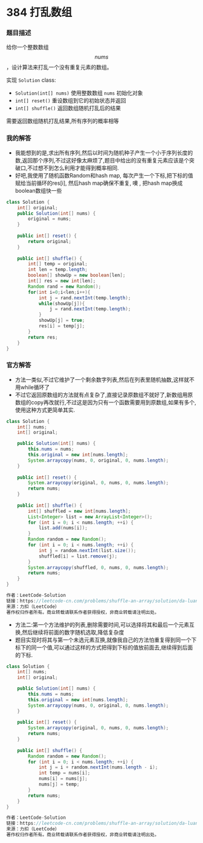 # 384 打乱数组

### 题目描述

给你一个整数数组 $$nums$$ ，设计算法来打乱一个没有重复元素的数组。

实现 `Solution` class:

- `Solution(int[] nums)` 使用整数数组 `nums` 初始化对象
- `int[] reset()` 重设数组到它的初始状态并返回
- `int[] shuffle()` 返回数组随机打乱后的结果

需要返回数组随机打乱结果,所有序列的概率相等

### 我的解答

- 我能想到的是,求出所有序列,然后以时间为随机种子产生一个小于序列长度的数,返回那个序列,不过这好像太麻烦了,题目中给出的没有重复元素应该是个突破口,不过想不到怎么利用才能得到概率相同.
- 好吧,我使用了随机函数Random和hash map, 每次产生一个下标,把下标的值赋给当前循环的res[i], 然后hash map确保不重复, 噢 , 把hash map换成boolean数组快一些

```java
class Solution {
    int[] original;
    public Solution(int[] nums) {
        original = nums;
    }
    
    public int[] reset() {
        return original;
    }
    
    public int[] shuffle() {
        int[] temp = original;
        int len = temp.length;
        boolean[] showUp = new boolean[len];
        int[] res = new int[len];
        Random rand = new Random();
        for(int i=0;i<len;i++){
            int j = rand.nextInt(temp.length); 
            while(showUp[j]){
                j = rand.nextInt(temp.length); 
            }
            showUp[j] = true;
            res[i] = temp[j];
        }
        return res;
    }
}
```

### 官方解答

- 方法一类似,不过它维护了一个剩余数字列表,然后在列表里随机抽数,这样就不用while循环了
- 不过它返回原数组的方法就有点复杂了,直接记录原数组不就好了,新数组用原数组的copy再改就行,不过这是因为只有一个函数需要用到原数组,如果有多个,使用这种方式更简单其实.

```java
class Solution {
    int[] nums;
    int[] original;

    public Solution(int[] nums) {
        this.nums = nums;
        this.original = new int[nums.length];
        System.arraycopy(nums, 0, original, 0, nums.length);
    }
    
    public int[] reset() {
        System.arraycopy(original, 0, nums, 0, nums.length);
        return nums;
    }
    
    public int[] shuffle() {
        int[] shuffled = new int[nums.length];
        List<Integer> list = new ArrayList<Integer>();
        for (int i = 0; i < nums.length; ++i) {
            list.add(nums[i]);
        }
        Random random = new Random();
        for (int i = 0; i < nums.length; ++i) {
            int j = random.nextInt(list.size());
            shuffled[i] = list.remove(j);
        }
        System.arraycopy(shuffled, 0, nums, 0, nums.length);
        return nums;
    }
}

作者：LeetCode-Solution
链接：https://leetcode-cn.com/problems/shuffle-an-array/solution/da-luan-shu-zu-by-leetcode-solution-og5u/
来源：力扣（LeetCode）
著作权归作者所有。商业转载请联系作者获得授权，非商业转载请注明出处。
```

- 方法二:第一个方法维护的列表,删除需要时间,可以选择将其和最后一个元素互换,然后继续将前面的数字随机选取,降低复杂度
- 题目实现时将其与第一个未选元素互换,就像我自己的方法怕重复得到同一个下标下的同一个值,可以通过这样的方式把得到下标的值放前面去,继续得到后面的下标.

```java
class Solution {
    int[] nums;
    int[] original;

    public Solution(int[] nums) {
        this.nums = nums;
        this.original = new int[nums.length];
        System.arraycopy(nums, 0, original, 0, nums.length);
    }
    
    public int[] reset() {
        System.arraycopy(original, 0, nums, 0, nums.length);
        return nums;
    }
    
    public int[] shuffle() {
        Random random = new Random();
        for (int i = 0; i < nums.length; ++i) {
            int j = i + random.nextInt(nums.length - i);
            int temp = nums[i];
            nums[i] = nums[j];
            nums[j] = temp;
        }
        return nums;
    }
}

作者：LeetCode-Solution
链接：https://leetcode-cn.com/problems/shuffle-an-array/solution/da-luan-shu-zu-by-leetcode-solution-og5u/
来源：力扣（LeetCode）
著作权归作者所有。商业转载请联系作者获得授权，非商业转载请注明出处。
```



